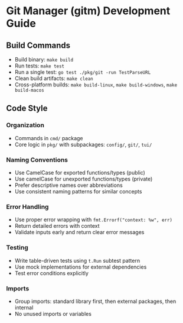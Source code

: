 # Git Manager (gitm) Development Guide

## Build Commands
- Build binary: `make build`
- Run tests: `make test`
- Run a single test: `go test ./pkg/git -run TestParseURL`
- Clean build artifacts: `make clean`
- Cross-platform builds: `make build-linux`, `make build-windows`, `make build-macos`

## Code Style

### Organization
- Commands in `cmd/` package
- Core logic in `pkg/` with subpackages: `config/`, `git/`, `tui/`

### Naming Conventions
- Use CamelCase for exported functions/types (public)
- Use camelCase for unexported functions/types (private)
- Prefer descriptive names over abbreviations
- Use consistent naming patterns for similar concepts

### Error Handling
- Use proper error wrapping with `fmt.Errorf("context: %w", err)`
- Return detailed errors with context
- Validate inputs early and return clear error messages

### Testing
- Write table-driven tests using `t.Run` subtest pattern
- Use mock implementations for external dependencies
- Test error conditions explicitly

### Imports
- Group imports: standard library first, then external packages, then internal
- No unused imports or variables